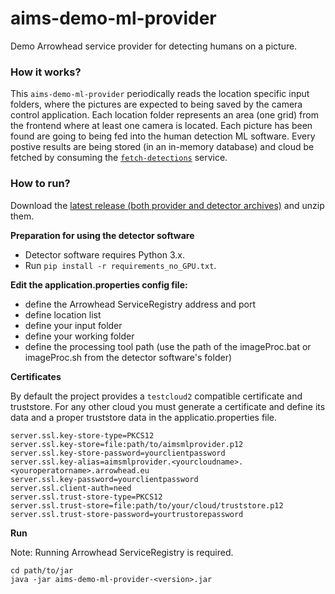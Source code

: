 # aims-demo-ml-provider
Demo Arrowhead service provider for detecting humans on a picture. 

### How it works?

This `aims-demo-ml-provider` periodically reads the location specific input folders, where the pictures are expected to being saved by the camera control application. Each location folder represents an area (one grid) from the frontend where at least one camera is located. Each picture has been found are going to being fed into the human detection ML software. Every postive results are being stored (in an in-memory database) and cloud be fetched by consuming the [`fetch-detections`](./documents/fetch-detections_SDD.md) service.   

### How to run?

Download the [latest release (both provider and detector archives)](https://github.com/Aitia-IIOT/aims-demo-ml-provider/releases) and unzip them.

**Preparation for using the detector software**

- Detector software requires Python 3.x.
- Run `pip install -r requirements_no_GPU.txt`.

**Edit the application.properties config file:**

- define the Arrowhead ServiceRegistry address and port
- define location list 
- define your input folder
- define your working folder
- define the processing tool path (use the path of the imageProc.bat or imageProc.sh from the detector software's folder)

**Certificates**

By default the project provides a `testcloud2` compatible certificate and truststore. For any other cloud you must generate a certificate and define its data and a proper truststore data in the applicatio.properties file.

```
server.ssl.key-store-type=PKCS12
server.ssl.key-store=file:path/to/aimsmlprovider.p12
server.ssl.key-store-password=yourclientpassword
server.ssl.key-alias=aimsmlprovider.<yourcloudname>.<youroperatorname>.arrowhead.eu
server.ssl.key-password=yourclientpassword
server.ssl.client-auth=need
server.ssl.trust-store-type=PKCS12
server.ssl.trust-store=file:path/to/your/cloud/truststore.p12
server.ssl.trust-store-password=yourtrustorepassword
```

**Run**

Note: Running Arrowhead ServiceRegistry is required.

`cd path/to/jar`<br />
`java -jar aims-demo-ml-provider-<version>.jar`

